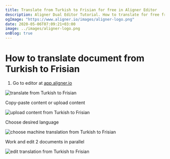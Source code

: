 ```yaml
---
title: Translate from Turkish to Frisian for free in Aligner Editor
description: Aligner Dual Editor Tutorial. How to translate for free from Turkish to Frisian. Aligner is multilingual document management platform. 
ogImage: "https://www.aligner.io/images/aligner-logo.png"
date: 2020-05-06T07:09:21+03:00
image: ../images/aligner-logo.png
onBlog: true
---
```


# How to translate document from Turkish to Frisian

1. Go to editor at [app.aligner.io](https://app.aligner.io "Aligner App web page")

![translate from Turkish to Frisian](../aligner-blank-editor.png "translate from Turkish to Frisian")

Copy-paste content or upload content

![upload content from Turkish to Frisian](../aligner-uploaded-document.png "upload content from Turkish to Frisian")

Choose desired language

![choose machine translation from Turkish to Frisian](../aligner-language-dropdown.png "choose machine translation from Turkish to Frisian")

Work and edit 2 documents in parallel

![edit translation from Turkish to Frisian](../aligner-double-sitded-editor.png "edit translation from Turkish to Frisian")


